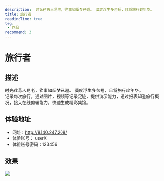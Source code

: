 ```yaml
---
description:  时光荏苒人易老，往事如烟梦已遐。 莫叹浮生多苦短，且将旅行趁年华。 
title: 旅行者
readingTime: true
tag:
 - 作品
recommend: 3 
---
```


# 旅行者

## 描述
时光荏苒人易老，往事如烟梦已遐。 莫叹浮生多苦短，且将旅行趁年华。  
记录每次旅行，通过图片，视频等记录足迹，提供演示能力，通过报表知道旅行概况，接入在线剪辑能力，快速生成精彩集锦。 


## 体验地址
* 网址：http://8.140.247.208/     
* 体验账号： userX
* 体验账号密码：123456


## 效果        
![](https://github.com/xiangwenhu/summary/blob/main/assets/images/travel.gif?raw=true)
  


